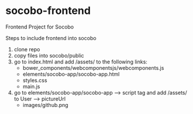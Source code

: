 # socobo-frontend
Frontend Project for Socobo

Steps to include frontend into socobo

1. clone repo
2. copy files into socobo/public
3. go to index.html and add /assets/ to the following links:
	- bower_components/webcomponentsjs/webcomponents.js
	- elements/socobo-app/socobo-app.html
	- styles.css
	- main.js
4. go to elements/socobo-app/socobo-app --> script tag and add /assets/ to User --> pictureUrl
	- images/github.png